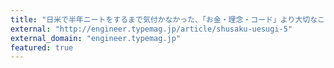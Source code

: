 ```yaml
---
title: "日米で半年ニートをするまで気付かなかった、「お金・理念・コード」より大切なこと"
external: "http://engineer.typemag.jp/article/shusaku-uesugi-5"
external_domain: "engineer.typemag.jp"
featured: true
---
```

